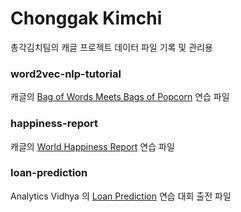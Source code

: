 # Chonggak Kimchi
총각김치팀의 캐글 프로젝트 데이터 파일 기록 및 관리용

### word2vec-nlp-tutorial
캐글의 [Bag of Words Meets Bags of Popcorn](https://www.kaggle.com/c/word2vec-nlp-tutorial/overview/part-1-for-beginners-bag-of-words) 연습 파일

### happiness-report
캐글의 [World Happiness Report](https://www.kaggle.com/unsdsn/world-happiness) 연습 파일

### loan-prediction
Analytics Vidhya 의 [Loan Prediction](https://datahack.analyticsvidhya.com/contest/practice-problem-loan-prediction-iii/) 연습 대회 출전 파일
